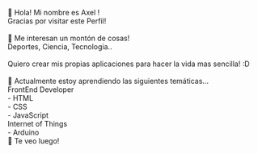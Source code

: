 👋  Hola! Mi nombre es Axel !<br>
    Gracias por visitar este Perfil!<br>
    <br>
👀  Me interesan un montón de cosas!<br>
    Deportes, Ciencia, Tecnologia..<br>
    <br>
    Quiero crear mis propias aplicaciones para hacer la vida mas sencilla! :D<br>
    <br>
🌱 Actualmente estoy aprendiendo las siguientes temáticas...<br>
    FrontEnd Developer<br>
    - HTML<br>
    - CSS<br>
    - JavaScript<br>
    Internet of Things<br>
    - Arduino<br>
👋  Te veo luego!<br>
